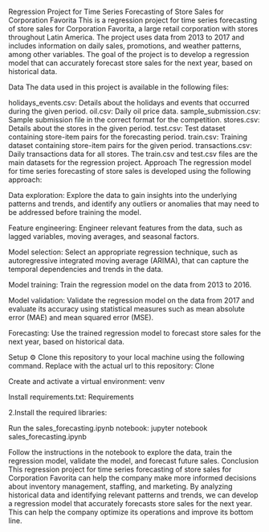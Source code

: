
Regression Project for Time Series Forecasting of Store Sales for Corporation Favorita
This is a regression project for time series forecasting of store sales for Corporation Favorita, a large retail corporation with stores throughout Latin America. The project uses data from 2013 to 2017 and includes information on daily sales, promotions, and weather patterns, among other variables. The goal of the project is to develop a regression model that can accurately forecast store sales for the next year, based on historical data.

Data
The data used in this project is available in the following files:

holidays_events.csv: Details about the holidays and events that occurred during the given period.
oil.csv: Daily oil price data.
sample_submission.csv: Sample submission file in the correct format for the competition.
stores.csv: Details about the stores in the given period.
test.csv: Test dataset containing store-item pairs for the forecasting period.
train.csv: Training dataset containing store-item pairs for the given period.
transactions.csv: Daily transactions data for all stores. The train.csv and test.csv files are the main datasets for the regression project.
Approach
The regression model for time series forecasting of store sales is developed using the following approach:

Data exploration: Explore the data to gain insights into the underlying patterns and trends, and identify any outliers or anomalies that may need to be addressed before training the model.

Feature engineering: Engineer relevant features from the data, such as lagged variables, moving averages, and seasonal factors.

Model selection: Select an appropriate regression technique, such as autoregressive integrated moving average (ARIMA), that can capture the temporal dependencies and trends in the data.

Model training: Train the regression model on the data from 2013 to 2016.

Model validation: Validate the regression model on the data from 2017 and evaluate its accuracy using statistical measures such as mean absolute error (MAE) and mean squared error (MSE).

Forecasting: Use the trained regression model to forecast store sales for the next year, based on historical data.

Setup ⚙️
Clone this repository to your local machine using the following command. Replace <repository-url> with the actual url to this repository:
Clone

Create and activate a virtual environment:
venv

Install requirements.txt:
Requirements

2.Install the required libraries:


Run the sales_forecasting.ipynb notebook:
jupyter notebook sales_forecasting.ipynb

Follow the instructions in the notebook to explore the data, train the regression model, validate the model, and forecast future sales.
Conclusion
This regression project for time series forecasting of store sales for Corporation Favorita can help the company make more informed decisions about inventory management, staffing, and marketing. By analyzing historical data and identifying relevant patterns and trends, we can develop a regression model that accurately forecasts store sales for the next year. This can help the company optimize its operations and improve its bottom line.
